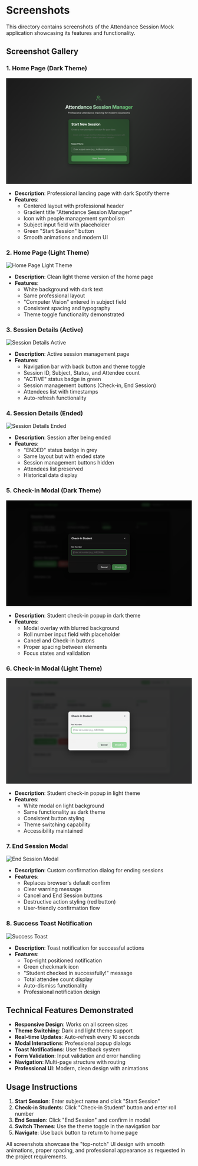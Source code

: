 # Screenshots

This directory contains screenshots of the Attendance Session Mock application showcasing its features and functionality.

## Screenshot Gallery

### 1. Home Page (Dark Theme)
![Home Page Dark Theme](home-dark.png)
- **Description**: Professional landing page with dark Spotify theme
- **Features**: 
  - Centered layout with professional header
  - Gradient title "Attendance Session Manager"
  - Icon with people management symbolism
  - Subject input field with placeholder
  - Green "Start Session" button
  - Smooth animations and modern UI

### 2. Home Page (Light Theme)
![Home Page Light Theme](home-light.png)
- **Description**: Clean light theme version of the home page
- **Features**:
  - White background with dark text
  - Same professional layout
  - "Computer Vision" entered in subject field
  - Consistent spacing and typography
  - Theme toggle functionality demonstrated

### 3. Session Details (Active)
![Session Details Active](session-active.png)
- **Description**: Active session management page
- **Features**:
  - Navigation bar with back button and theme toggle
  - Session ID, Subject, Status, and Attendee count
  - "ACTIVE" status badge in green
  - Session management buttons (Check-in, End Session)
  - Attendees list with timestamps
  - Auto-refresh functionality

### 4. Session Details (Ended)
![Session Details Ended](session-ended.png)
- **Description**: Session after being ended
- **Features**:
  - "ENDED" status badge in grey
  - Same layout but with ended state
  - Session management buttons hidden
  - Attendees list preserved
  - Historical data display

### 5. Check-in Modal (Dark Theme)
![Check-in Modal Dark](checkin-modal-dark.png)
- **Description**: Student check-in popup in dark theme
- **Features**:
  - Modal overlay with blurred background
  - Roll number input field with placeholder
  - Cancel and Check-in buttons
  - Proper spacing between elements
  - Focus states and validation

### 6. Check-in Modal (Light Theme)
![Check-in Modal Light](checkin-modal-light.png)
- **Description**: Student check-in popup in light theme
- **Features**:
  - White modal on light background
  - Same functionality as dark theme
  - Consistent button styling
  - Theme switching capability
  - Accessibility maintained

### 7. End Session Modal
![End Session Modal](end-session-modal.png)
- **Description**: Custom confirmation dialog for ending sessions
- **Features**:
  - Replaces browser's default confirm
  - Clear warning message
  - Cancel and End Session buttons
  - Destructive action styling (red button)
  - User-friendly confirmation flow

### 8. Success Toast Notification
![Success Toast](success-toast.png)
- **Description**: Toast notification for successful actions
- **Features**:
  - Top-right positioned notification
  - Green checkmark icon
  - "Student checked in successfully!" message
  - Total attendee count display
  - Auto-dismiss functionality
  - Professional notification design

## Technical Features Demonstrated

- **Responsive Design**: Works on all screen sizes
- **Theme Switching**: Dark and light theme support
- **Real-time Updates**: Auto-refresh every 10 seconds
- **Modal Interactions**: Professional popup dialogs
- **Toast Notifications**: User feedback system
- **Form Validation**: Input validation and error handling
- **Navigation**: Multi-page structure with routing
- **Professional UI**: Modern, clean design with animations

## Usage Instructions

1. **Start Session**: Enter subject name and click "Start Session"
2. **Check-in Students**: Click "Check-in Student" button and enter roll number
3. **End Session**: Click "End Session" and confirm in modal
4. **Switch Themes**: Use the theme toggle in the navigation bar
5. **Navigate**: Use back button to return to home page

All screenshots showcase the "top-notch" UI design with smooth animations, proper spacing, and professional appearance as requested in the project requirements.
